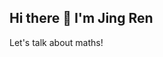 ## Hi there 👋 I'm Jing Ren
<!--
![Profile Photo](start.png)
-->
<!--
**jren-maths/jren-maths** is a ✨ _special_ ✨ repository because its `README.md` (this file) appears on your GitHub profile.

Here are some ideas to get you started:
-->

<!--
- 🔭 I’m currently working on `fixed-income models`
- 🌱 I’m currently learning `stochastic calculus`
- 👯 I’m looking to collaborate on ...
- 🤔 I’m looking for help with ...
- 📫 How to reach me: 
- 😄 Pronouns: ...
- 💬 Ask me about `mathematics, statistics and economics`
- ⚡ Fun fact: I'm a reborn `quant`
-->

Let's talk about maths!
